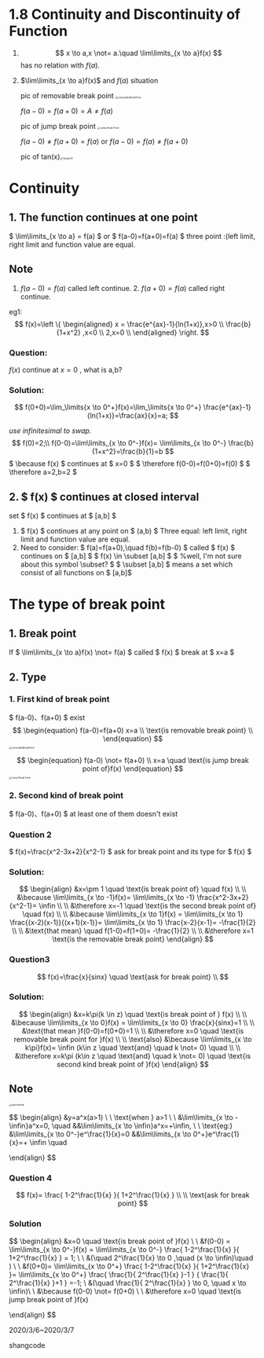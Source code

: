 # 1.8 Continuity and Discontinuity of Function

1. $$ x \to a,x \not= a.\quad \lim\limits_{x \to a}f(x) $$ has no relation with $f(a)$.

2. $\lim\limits_{x \to a}f(x)$ and $f(a)$ situation

   pic of removable break point	 <img src="../../Pic/1.8/removableBreakPoint.png" alt="removableBreakPoint" style="zoom:33%;" />

      $f(a-0)=f(a+0)=A \not=f(a)$

      pic of jump break point
   <img src="../../Pic/1.8/JumpBreakpoint.png" alt="Jump Break Point" style="zoom:33%;">


   $f(a-0) \not= f(a+0)=f(a)$ or $f(a-0)=f(a) \not= f(a+0)$

   pic of tan(x)<img src="../../Pic/1.8/TangentX.png" alt="TangentX" style="zoom:33%;" />

# Continuity

## 1. The function continues at one point

$ \lim\limits_{x \to a} = f(a) $
or
$ f(a-0)=f(a+0)=f(a) $
three point :(left limit, right limit and function value are equal.

## Note

1. $f(a-0) = f(a)$ called left continue.
 	2. $f(a+0) = f(a)$ called right continue.

eg1:
$$
f(x)=\left \{
\begin{aligned}
x = \frac{e^{ax}-1}{ln(1+x)},x>0 \\
\frac{b}{1+x^2} ,x<0 \\
2,x=0 	\\
\end{aligned}
\right.
$$

### Question:

$f(x)$ continue at $x=0$ , what is a,b?

### Solution:

$$
f(0+0)=\lim_\limits{x \to 0^+}f(x)=\lim_\limits{x \to 0^+} \frac{e^{ax}-1}{ln(1+x)}=\frac{ax}{x}=a;
$$

*use infinitesimal to swap.*
$$
f(0)=2;\\
f(0-0)=\lim\limits_{x \to 0^-}f(x)= \lim\limits_{x \to 0^-} \frac{b}{1+x^2}=\frac{b}{1}=b
$$
$ \because f(x) $ continues at $ x=0 $
$ \therefore f(0-0)=f(0+0)=f(0) $
$ \therefore a=2,b=2 $

## 2. $ f(x) $ continues at closed interval

set $ f(x) $ continues at $ [a,b] $
1. $ f(x) $ continues at any point on $ (a,b) $
Three equal: left limit, right limit and function value are equal.
2. Need to consider: $ f(a)=f(a+0),\quad f(b)=f(b-0) $
	called $ f(x) $ continues on $ [a,b] $
    $ f(x) \in \subset [a,b] $
    $ %well, I'm not sure about this symbol \subset? $
    $ \subset [a,b] $ means a set which consist of all functions on $ [a,b]$

# The type of break point

## 1. Break point
If $ \lim\limits_{x \to a}f(x) \not= f(a) $ called $ f(x) $ break at $ x=a $

## 2. Type
### 1. First kind of break point

$ f(a-0)、f(a+0) $ exist
$$
\begin{equation}
f(a-0)=f(a+0)
x=a \\
\text{is removable break point} \\
\end{equation}
$$
<img src="../../Pic/1.8/removableBreakPoint.png" alt="removableBreakPoint" style="zoom:33%;" />

$$
\begin{equation}
f(a-0) \not= f(a+0) \\
x=a \quad \text{is jump break point of}f(x)
\end{equation}
$$
<img src="../../Pic/1.8/JumpBreakpoint.png" alt="Jump Break Point" style="zoom:33%;">

### 2. Second kind of break point

$ f(a-0)、f(a+0) $ at least one of them doesn't exist

### Question 2

$ f(x)=\frac{x^2-3x+2}{x^2-1} $ ask for break point and its type for $ f(x) $

### Solution:

$$
\begin{align}
&x=\pm 1 \quad \text{is break point of} \quad f(x) \\
\\
&\because
\lim\limits_{x \to -1}f(x)=
\lim\limits_{x \to -1} \frac{x^2-3x+2}{x^2-1}=
\infin \\
\\
&\therefore x=-1 \quad \text{is the second break point of} \quad f(x) \\
\\
&\because
\lim\limits_{x \to 1}f(x) =
\lim\limits_{x \to 1} \frac{(x-2)(x-1)}{(x+1)(x-1)}=
\lim\limits_{x \to 1} \frac{x-2}{x-1}=
-\frac{1}{2} \\
\\
&\text{that mean} \quad f(1-0)=f(1+0)= -\frac{1}{2}	\\
\\
&\therefore x=1 \text{is the removable break point}
\end{align}
$$

### Question3
$$
f(x)=\frac{x}{sinx} \quad \text{ask for break point}	\\
$$
### Solution:
$$
\begin{align}
&x=k\pi(k \in z) \quad \text{is break point of } f(x) \\
\\
&\because
\lim\limits_{x \to 0}f(x) =
\lim\limits_{x \to 0} \frac{x}{sinx}=1 \\
\\
&\text{that mean }f(0-0)=f(0+0)=1	\\
\\
&\therefore x=0 \quad
\text{is removable break point for }f(x)	\\
\\
\text{also}
&\because \lim\limits_{x \to k\pi}f(x)= \infin
(k\in z \quad \text{and} \quad k \not= 0)	\quad	\\
\\
&\therefore x=k\pi (k\in z \quad \text{and} \quad k \not= 0)	\quad
\text{is second kind break point of }f(x)
\end{align}
$$

## Note

<img src="../../Pic/1.8/exponential.png" alt="exponential" style="zoom:33%;" />

$$
\begin{align}
&y=a^x(a>1)	\\
\\
\text{when } a>1	\\
\\
&\lim\limits_{x \to -\infin}a^x=0, \quad
&&\lim\limits_{x \to \infin}a^x=+\infin,	\\
\\
\text{eg:}
&\lim\limits_{x \to 0^-}e^\frac{1}{x}=0
&&\lim\limits_{x \to 0^+}e^\frac{1}{x}=+ \infin	\quad

\end{align}
$$

### Question 4
$$
f(x)= \frac{ 1-2^\frac{1}{x} }{ 1+2^\frac{1}{x} }	\\
\\
\text{ask for break point}
$$

### Solution
$$
\begin{align}
&x=0 \quad \text{is break point of }f(x)	\\
\\
&f(0-0) =
\lim\limits_{x \to 0^-}f(x) =
\lim\limits_{x \to 0^-} \frac{ 1-2^\frac{1}{x} }{ 1+2^\frac{1}{x} }
=	1;	\\
\\
&(\quad 2^\frac{1}{x} \to 0 ,\quad (x \to \infin)\quad )	\\
\\
&f(0+0)=
\lim\limits_{x \to 0^+} \frac{ 1-2^\frac{1}{x} }{ 1+2^\frac{1}{x} }=
\lim\limits_{x \to 0^+} \frac{ \frac{1}{ 2^\frac{1}{x} }-1 }
{ \frac{1}{ 2^\frac{1}{x} }+1 }
=-1;
\\
&(\quad \frac{1}{ 2^\frac{1}{x} } \to 0, \quad x \to \infin)\\
\\
&\because f(0-0) \not= f(0+0)	\\
\\
&\therefore x=0	\quad
\text{is jump break point of }f(x)

\end{align}
$$



2020/3/6~2020/3/7

shangcode
